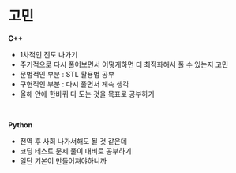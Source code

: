 # 고민


**C++**
- 1차적인 진도 나가기
- 주기적으로 다시 풀어보면서 어떻게하면 더 최적화해서 풀 수 있는지 고민
- 문법적인 부분 : STL 활용법 공부
- 구현적인 부분 : 다시 풀면서 계속 생각
- 올해 안에 한바퀴 다 도는 것을 목표로 공부하기

<br>

**Python**
- 전역 후 사회 나가서해도 될 것 같은데
- 코딩 테스트 문제 풀이 대비로 공부하기
- 일단 기본이 만들어져야하니까
